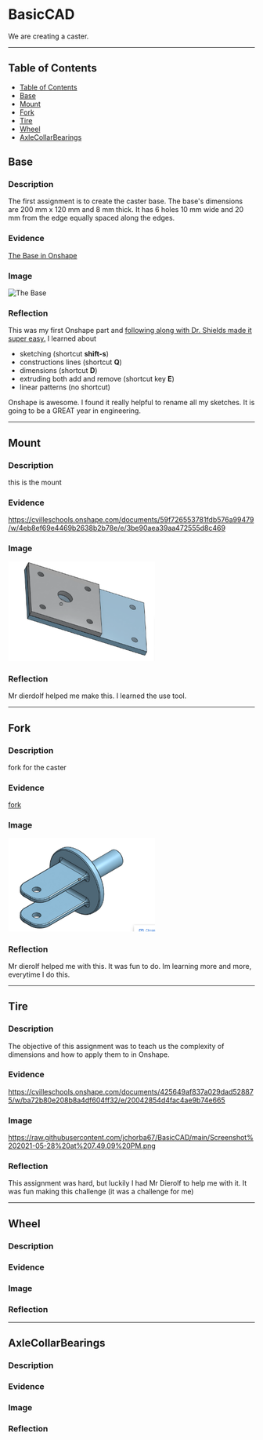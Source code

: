 # BasicCAD

We are creating a caster.

---
## Table of Contents
* [Table of Contents](#Table-of-Contents)
* [Base](#Base)
* [Mount](#Mount)
* [Fork](#Fork)
* [Tire](#Tire)
* [Wheel](#Wheel)
* [AxleCollarBearings](#AxleCollarBearings)

## Base

### Description

The first assignment is to create the caster base.  The base's dimensions are 200 mm x 120 mm and 8 mm thick.  It has 6 holes 10 mm wide and 20 mm from the edge equally spaced along the edges.

### Evidence
[The Base in Onshape](https://cvilleschools.onshape.com/documents/0d70f655203ca304cb3c5b7d/w/f55603f962f6fc74f5548a68/e/41d730c570a8d75fce9f51b6)

### Image

<img src="https://github.com/OneCHSEngr/BasicCAD/blob/master/images/Base.jpg?raw=true" alt="The Base" width="200">

### Reflection

This was my first Onshape part and [following along with Dr. Shields made it super easy.](https://www.youtube.com/watch?v=93BFUD-HAG8&feature=emb_title&scrlybrkr=5670f0b4)  I learned about 
* sketching (shortcut **shift-s**)
* constructions lines (shortcut **Q**)
* dimensions (shortcut **D**)
* extruding both add and remove (shortcut key **E**)
* linear patterns (no shortcut)

Onshape is awesome.  I found it really helpful to rename all my sketches.  It is going to be a GREAT year in engineering.

---


## Mount

### Description

this is the mount

### Evidence

https://cvilleschools.onshape.com/documents/59f726553781fdb576a99479/w/4eb8ef69e4469b2638b2b78e/e/3be90aea39aa472555d8c469

### Image

<img src="images/%20mount.png" width="300">

### Reflection

Mr dierdolf helped me make this. I learned the use tool.

---


## Fork

### Description

fork for the caster

### Evidence

[fork](https://cvilleschools.onshape.com/documents/59f726553781fdb576a99479/w/4eb8ef69e4469b2638b2b78e/e/3be90aea39aa472555d8c469)



### Image

<img src="images/fork.png" width="300">

### Reflection

Mr dierolf helped me with this. It was fun to do. Im learning more and more, everytime I do this.

---


## Tire

### Description
The objective of this assignment was to teach us the complexity of dimensions and how to apply them to in Onshape.

### Evidence
https://cvilleschools.onshape.com/documents/425649af837a029dad528875/w/ba72b80e208b8a4df604ff32/e/20042854d4fac4ae9b74e665


### Image
https://raw.githubusercontent.com/jchorba67/BasicCAD/main/Screenshot%202021-05-28%20at%207.49.09%20PM.png



### Reflection
This assignment was hard, but luckily I had Mr Dierolf to help me with it. It was fun making this challenge (it was a challenge for me)

---


## Wheel

### Description

### Evidence

### Image

### Reflection

---


## AxleCollarBearings

### Description

### Evidence

### Image

### Reflection

